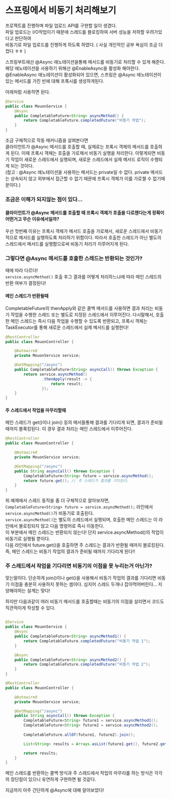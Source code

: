 # 스프링에서 비동기 처리해보기

프로젝트를 진행하며 파일 업로드 API를 구현할 일이 생겼다.  
파일 업로드는 I/O작업이기 때문에 스레드를 블로킹하여 서버 성능을 저하할 우려가있다고 판단하여  
비동기로 파일 업로드를 진행하게 하도록 하였다. ( 사실 개인적인 공부 욕심이 조금 더 컸다 ㅎㅎ )

스프링부트에선 @Async 애노테이션을통해 메서드를 비동기로 처리할 수 있게 해준다.  
해당 애노테이션을 사용하기 위해선 @EnableAsync을 활성화 해야한다.  
@EnableAsync 애노테이션이 활성화되어 있으면, 스프링은 @Async 애노테이션이 있는 메서드를 가진 빈에 대해 프록시를 생성하게된다.  

아래처럼 사용하면 된다.
```java
@Service
public class MouonService {
    @Async
    public CompletableFuture<String> asyncMethod() {
        return CompletableFuture.completedFuture("비동기 작업");
    }
}
```

조금 구체적으로 작동 매커니즘을 살펴본다면  
클라이언트가 @Async 메서드를 호출할 때, 실제로는 프록시 객체의 메서드를 호출하게 된다. 
이때 프록시 객체는 호출을 가로채서 비동기 실행을 처리한다.
이렇게되면 비동기 작업이 새로운 스레드에서 실행되며, 새로운 스레드에서 
실제 메서드 로직이 수행되게 되는 것이다.  
(참고 : @Async 애노테이션을 사용하는 메서드는 private일 수 없다. 
private 메서드는 상속되지 않고 외부에서 접근할 수 없기 때문에 프록시 객체가 이를 가로챌 수 없기때문이다.)

### 조금은 이해가 되지않는 점이 있다...

#### 클라이언트가 @Async 메서드를 호출할 때 프록시 객체가 호출을 다로챈다는게 정확이 어떤거고 무슨 이유에서일까?

우선 첫번째 이유는 프록시 객체가 메서드 호출을 가로채서, 
새로운 스레드에서 비동기적으로 메서드를 실행하도록 처리하기 위함이다.
따라서 호출한 스레드가 아닌 별도의 스레드에서 메서드를 실행함으로써 비동기 처리가 이루어지게 된다.

### 그렇다면 @Async 메서드를 호출한 스레드는 반환되는 것인가?  
  
때에 따라 다르다!  
`service.asyncMethod()` 호출 후그 결과를 어떻게 처리하느냐에 따라 메인 스레드의 반환 여부가 결정된다!

#### 메인 스레드가 반환될때
CompletableFuture의 thenApply와 같은 콜백 메서드를 사용하면 결과 처리는 
비동기 작업을 수행한 스레드 또는 별도로 지정된 스레드에서 이루어진다. 
다시말해서, 
호출한 메인 스레드는 즉시 다음 작업을 수행할 수 있도록 반환되고, 
프록시 객체는 TaskExecutor를 통해 새로운 스레드에서 실제 메서드를 실행한다!
```java
@RestController
public class MouonController {

    @Autowired
    private MouonService service;

    @GetMapping("/async")
    public CompletableFuture<String> asyncCall() throws Exception {
        return service.asyncMethod()
                .thenApply(result -> {
                    return result;
                });
    }
}

```
#### 주 스레드에서 작업을 마무리할때

메인 스레드가 get()이나 join() 등의 메서들통해 결과를 기다리게 되면,
결과가 준비될 때까지 블록킹된다. 
이 경우 결과 처리는 메인 스레드에서 이루어진다.


```java
@RestController
public class MouonController {

    @Autowired
    private MouonService service;

    @GetMapping("/async")
    public String asyncCall() throws Exception {
        CompletableFuture<String> future = service.asyncMethod();
        return future.get(); // 주 스레드가 결과를 기다린다.
    }
}

```

위 예제에서 스레드 동작을 좀 더 구체적으로 알아보자면, `CompletableFuture<String> future = service.asyncMethod();` 라인에서 `service.asyncMethod()`가 비동기로 호출된다.  
`service.asyncMethod()`는 별도의 스레드에서 실행되며, 호출한 메인 스레드는 이 라인에서 블로킹되지 않고 다음 명령어로 즉시 이동한다.  
이 부분에서 메인 스레드는 반환되지 않는다! 단지 service.asyncMethod()의 작업이 비동기로 실행될 뿐이다.  
다음 라인에서 future.get()을 호출하면 주 스레드는 결과가 반환될 때까지 블로킹된다.  
즉, 메인 스레드는 비동기 작업의 결과가 준비될 때까지 기다리게 된다!!


### 주 스레드에서 작업을 기다리면 비동기의 이점을 못 누리는거 아닌가?

맞는말이다. 단순하게 join()이나 get()을 사용해서 
비동기 작업의 결과를 기다리면 
비동기 이점을 충분히 사용하지 못하는 셈이다.
심지어 스레드 두개나 잡아먹어버린다... 지양해야하는 설계는 맞다!

하지만 다음과같이 여러 비동기 메서드를 호출할때는 비동기의 이점을 살리면서
코드도 직관적이게 작성할 수 있다.

```java

@Service
public class MouonService {
    @Async
    public CompletableFuture<String> asyncMethod1() {
        return CompletableFuture.completedFuture("비동기 작업 1");
    }

    @Async
    public CompletableFuture<String> asyncMethod2() {
        return CompletableFuture.completedFuture("비동기 작업 2");
    }
}

@RestController
public class MouonController {

    @Autowired
    private MouonService service;

    @GetMapping("/async")
    public String asyncCall() throws Exception {
        CompletableFuture<String> future1 = service.asyncMethod1();
        CompletableFuture<String> future2 = service.asyncMethod2();
        
        CompletableFuture.allOf(future1, future2).join();

        List<String> results = Arrays.asList(future1.get(), future2.get());

        return results; 
    }
}

```

메인 스레드를 반환하는 콜백 방식과 주 스레드에서 작업의 마무리를 하는 방식은 각각의 장단점이 있으니 유연하게
구현하면 될 것같다.


지금까지 아주 간단하게 @Async에 대해 알아보았다!
